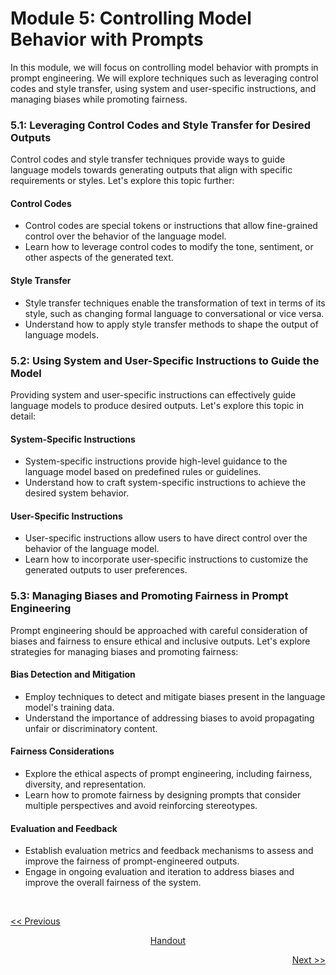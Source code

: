 # Module 5: Controlling Model Behavior with Prompts
In this module, we will focus on controlling model behavior with prompts in prompt engineering. We will explore techniques such as leveraging control codes and style transfer, using system and user-specific instructions, and managing biases while promoting fairness.

### 5.1: Leveraging Control Codes and Style Transfer for Desired Outputs
Control codes and style transfer techniques provide ways to guide language models towards generating outputs that align with specific requirements or styles. Let's explore this topic further:

#### Control Codes
   - Control codes are special tokens or instructions that allow fine-grained control over the behavior of the language model.
   - Learn how to leverage control codes to modify the tone, sentiment, or other aspects of the generated text.

#### Style Transfer
   - Style transfer techniques enable the transformation of text in terms of its style, such as changing formal language to conversational or vice versa.
   - Understand how to apply style transfer methods to shape the output of language models.

### 5.2: Using System and User-Specific Instructions to Guide the Model
Providing system and user-specific instructions can effectively guide language models to produce desired outputs. Let's explore this topic in detail:

#### System-Specific Instructions
   - System-specific instructions provide high-level guidance to the language model based on predefined rules or guidelines.
   - Understand how to craft system-specific instructions to achieve the desired system behavior.

#### User-Specific Instructions
   - User-specific instructions allow users to have direct control over the behavior of the language model.
   - Learn how to incorporate user-specific instructions to customize the generated outputs to user preferences.

### 5.3: Managing Biases and Promoting Fairness in Prompt Engineering
Prompt engineering should be approached with careful consideration of biases and fairness to ensure ethical and inclusive outputs. Let's explore strategies for managing biases and promoting fairness:

#### Bias Detection and Mitigation
   - Employ techniques to detect and mitigate biases present in the language model's training data.
   - Understand the importance of addressing biases to avoid propagating unfair or discriminatory content.

#### Fairness Considerations
   - Explore the ethical aspects of prompt engineering, including fairness, diversity, and representation.
   - Learn how to promote fairness by designing prompts that consider multiple perspectives and avoid reinforcing stereotypes.

#### Evaluation and Feedback
   - Establish evaluation metrics and feedback mechanisms to assess and improve the fairness of prompt-engineered outputs.
   - Engage in ongoing evaluation and iteration to address biases and improve the overall fairness of the system.

<br>

<p align="left"><a href="https://github.com/vennby/ChatGPT-University/blob/main/Prompt%20Engineering/Module%2004.md"><< Previous</a></p>
<p align="center"><a href="https://github.com/vennby/ChatGPT-University/blob/main/Prompt%20Engineering/Handout.md"">Handout</a></p>
<p align="right"><a href="https://github.com/vennby/ChatGPT-University/blob/main/Prompt%20Engineering/Module%2006.md">Next >></a></p>
